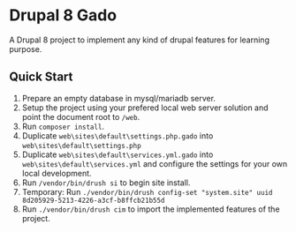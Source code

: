 # Drupal 8 Gado

A Drupal 8 project to implement any kind of drupal features for learning purpose.

## Quick Start
1. Prepare an empty database in mysql/mariadb server.
1. Setup the project using your prefered local web server solution and point the document root to `/web`.
1. Run `composer install`.
1. Duplicate `web\sites\default\settings.php.gado` into `web\sites\default\settings.php` 
1. Duplicate `web\sites\default\services.yml.gado` into `web\sites\default\services.yml` and configure the settings for your own local development.
1. Run `/vendor/bin/drush si` to begin site install.
2. Temporary: Run `./vendor/bin/drush config-set "system.site" uuid 8d205929-5213-4226-a3cf-b8ffcb21b55d`
3. Run `./vendor/bin/drush cim` to import the implemented features of the project.